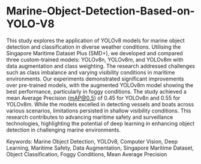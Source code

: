# Marine-Object-Detection-Based-on-YOLO-V8
This study explores the application of YOLOv8 models for marine object detection and classification in diverse weather conditions. Utilising the Singapore Maritime Dataset Plus (SMD+), we developed and compared three custom-trained models: YOLOv8n, YOLOv8m, and YOLOv8m with data augmentation and class weighting. The research addressed challenges such as class imbalance and varying visibility conditions in maritime environments. Our experiments demonstrated significant improvements over pre-trained models, with the augmented YOLOv8m model showing the best performance, particularly in foggy conditions. The study achieved a mean Average Precision (mAP@0.5) of 0.45 for YOLOv8n and 0.55 for YOLOv8m. While the models excelled in detecting vessels and boats across various scenarios, limitations persisted in shallow visibility conditions. This research contributes to advancing maritime safety and surveillance technologies, highlighting the potential of deep learning in enhancing object detection in challenging marine environments.

Keywords: Marine Object Detection, YOLOv8, Computer Vision, Deep Learning, Maritime Safety, Data Augmentation, Singapore Maritime Dataset, Object Classification, Foggy Conditions, Mean Average Precision

